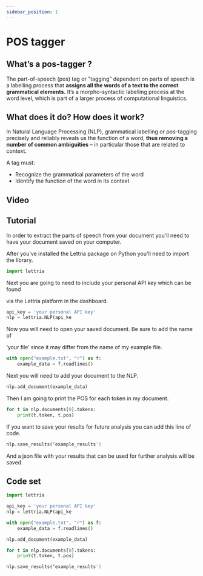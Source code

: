 ```yaml
---
sidebar_position: 1
---
```


# POS tagger

## What’s a pos-tagger ?

The part-of-speech (pos) tag or "tagging” dependent on parts of speech is a labelling process that **assigns all the words of a text to the correct grammatical elements.** It’s a morpho-syntactic labelling process at the word level, which is part of a larger process of computational linguistics.

## What does it do? How does it work?

In Natural Language Processing (NLP), grammatical labelling or pos-tagging precisely and reliably reveals us the function of a word, **thus removing a number of common ambiguities** – in particular those that are related to context.

A tag must:

- Recognize the grammatical parameters of the word
- Identify the function of the word in its context

## Video

## Tutorial

In order to extract the parts of speech from your document you'll need to have your document saved on your computer.

After you've installed the Lettria package on Python you'll need to import the library.

```python
import lettria
```

Next you are going to need to include your personal API key which can be found

via the Lettria platform in the dashboard.

```python
api_key = 'your personal API key'
nlp = lettria.NLP(api_ke
```

Now you will need to open your saved document. Be sure to add the name of

‘your file’ since it may differ from the name of my example file.

```python
with open("example.txt", "r") as f:
	example_data = f.readlines()
```

Next you will need to add your document to the NLP.

```python
nlp.add_document(example_data)
```

Then I am going to print the POS for each token in my document.

```python
for t in nlp.documents[0].tokens:
	print(t.token, t.pos)
```

If you want to save your results for future analysis you can add this line of code. 

```python
nlp.save_results(‘example_results')
```

And a json file with your results that can be used for further analysis will be saved.

## Code set

```python
import lettria

api_key = 'your personal API key'
nlp = lettria.NLP(api_ke

with open("example.txt", "r") as f:
	example_data = f.readlines()

nlp.add_document(example_data)

for t in nlp.documents[0].tokens:
	print(t.token, t.pos)

nlp.save_results(‘example_results')
```